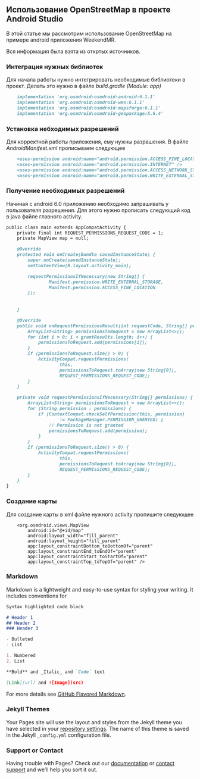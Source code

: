 ## Использование OpenStreetMap в проекте Android Studio

В этой статье мы рассмотрим использование OpenStreetMap на примере android приложения WeekendMR.

Вся информация была взята из откртых источников. 

### Интеграция нужных библиотек

Для начала работы нужно интегрировать необходимые библиотеки в проект. Делать это нужно в файле _build.gradle (Module: app)_

```markdown
    implementation 'org.osmdroid:osmdroid-android:6.1.1'
    implementation 'org.osmdroid:osmdroid-wms:6.1.1'
    implementation 'org.osmdroid:osmdroid-mapsforge:6.1.1'
    implementation 'org.osmdroid:osmdroid-geopackage:5.6.4'
```

### Установка небходимых разрешений

Для корректной работы приложения, ему нужны разрашения. В файле _AndroidManifest.xml_ прописываем следующее

```markdown
    <uses-permission android:name="android.permission.ACCESS_FINE_LOCATION"/>
    <uses-permission android:name="android.permission.INTERNET" />
    <uses-permission android:name="android.permission.ACCESS_NETWORK_STATE"  />
    <uses-permission android:name="android.permission.WRITE_EXTERNAL_STORAGE" />
```

### Получение необходимых разрешений

Начиная с android 6.0 приложению необходимо запрашивать у пользователя разрешения. Для этого нужно прописать следующий код в java файле главного activity.

```markdown
public class main extends AppCompatActivity {
    private final int REQUEST_PERMISSIONS_REQUEST_CODE = 1;
    private MapView map = null;

    @Override
    protected void onCreate(Bundle savedInstanceState) {
        super.onCreate(savedInstanceState);
        setContentView(R.layout.activity_main);

        requestPermissionsIfNecessary(new String[] {
                Manifest.permission.WRITE_EXTERNAL_STORAGE,
                Manifest.permission.ACCESS_FINE_LOCATION
        });
        
        
    }

    @Override
    public void onRequestPermissionsResult(int requestCode, String[] permissions, int[] grantResults) {
        ArrayList<String> permissionsToRequest = new ArrayList<>();
        for (int i = 0; i < grantResults.length; i++) {
            permissionsToRequest.add(permissions[i]);
        }
        if (permissionsToRequest.size() > 0) {
            ActivityCompat.requestPermissions(
                    this,
                    permissionsToRequest.toArray(new String[0]),
                    REQUEST_PERMISSIONS_REQUEST_CODE);
        }
    }

    private void requestPermissionsIfNecessary(String[] permissions) {
        ArrayList<String> permissionsToRequest = new ArrayList<>();
        for (String permission : permissions) {
            if (ContextCompat.checkSelfPermission(this, permission)
                    != PackageManager.PERMISSION_GRANTED) {
                // Permission is not granted
                permissionsToRequest.add(permission);
            }
        }
        if (permissionsToRequest.size() > 0) {
            ActivityCompat.requestPermissions(
                    this,
                    permissionsToRequest.toArray(new String[0]),
                    REQUEST_PERMISSIONS_REQUEST_CODE);
        }
    }
}

```

### Создание карты

Для создание карты в xml файле нужного activity пропишите следующее

```markdow
    <org.osmdroid.views.MapView
        android:id="@+id/map"
        android:layout_width="fill_parent"
        android:layout_height="fill_parent"
        app:layout_constraintBottom_toBottomOf="parent"
        app:layout_constraintEnd_toEndOf="parent"
        app:layout_constraintStart_toStartOf="parent"
        app:layout_constraintTop_toTopOf="parent" />
```


### Markdown

Markdown is a lightweight and easy-to-use syntax for styling your writing. It includes conventions for

```markdown
Syntax highlighted code block

# Header 1
## Header 2
### Header 3

- Bulleted
- List

1. Numbered
2. List

**Bold** and _Italic_ and `Code` text

[Link](url) and ![Image](src)
```

For more details see [GitHub Flavored Markdown](https://guides.github.com/features/mastering-markdown/).

### Jekyll Themes

Your Pages site will use the layout and styles from the Jekyll theme you have selected in your [repository settings](https://github.com/WeekendMR/wrmosmd/settings). The name of this theme is saved in the Jekyll `_config.yml` configuration file.

### Support or Contact

Having trouble with Pages? Check out our [documentation](https://help.github.com/categories/github-pages-basics/) or [contact support](https://github.com/contact) and we’ll help you sort it out.
